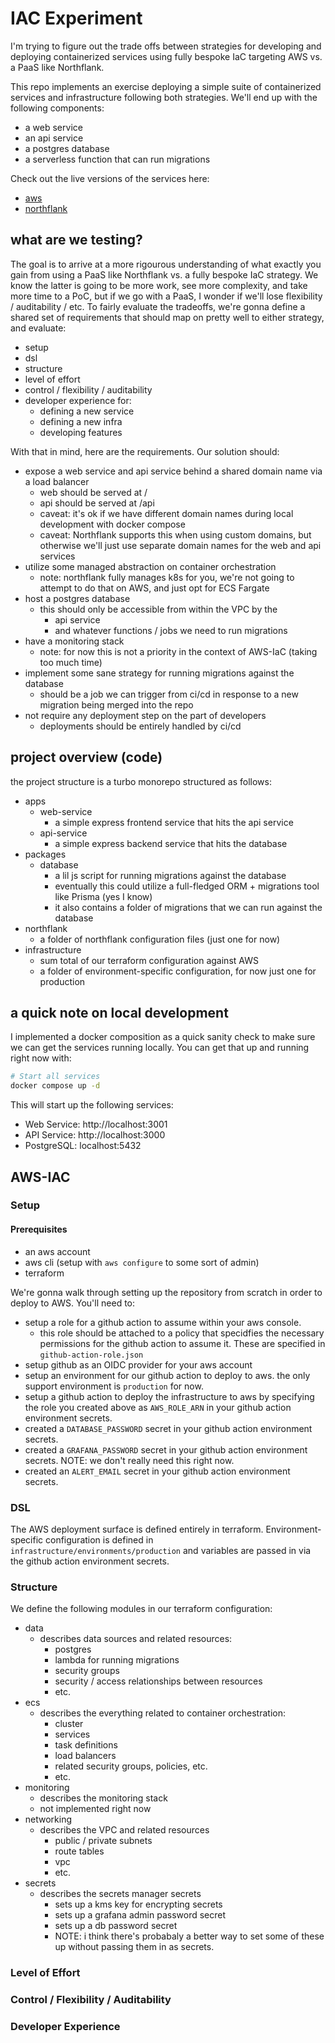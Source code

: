 # IAC Experiment

I'm trying to figure out the trade offs between strategies for developing and deploying
containerized services using fully bespoke IaC targeting AWS vs. a PaaS like Northflank.

This repo implements an exercise deploying a simple suite of containerized services and infrastructure following both strategies. We'll end up with the following components:

- a web service
- an api service
- a postgres database
- a serverless function that can run migrations

Check out the live versions of the services here:

- [aws](http://production-alb-2085663325.us-east-1.elb.amazonaws.com/)
- [northflank](https://p01--webservice--hzgwn22qv6ml.code.run/)

## what are we testing?

The goal is to arrive at a more rigourous understanding of what exactly you gain from using a PaaS like Northflank vs. a fully bespoke IaC strategy. We know the latter is going to be more work, see more complexity, and take more time to a PoC, but if we go with a PaaS, I wonder if we'll lose flexibility / auditability / etc. To fairly evaluate the tradeoffs, we're gonna define a shared set of requirements that should map on pretty well to either strategy, and evaluate:

- setup
- dsl
- structure
- level of effort
- control / flexibility / auditability
- developer experience for:
  - defining a new service
  - defining a new infra
  - developing features

With that in mind, here are the requirements. Our solution should:

- expose a web service and api service behind a shared domain name via a load balancer
  - web should be served at /
  - api should be served at /api
  - caveat: it's ok if we have different domain names during local development with docker compose
  - caveat: Northflank supports this when using custom domains, but otherwise we'll just use separate domain names
    for the web and api services
- utilize some managed abstraction on container orchestration
  - note: northflank fully manages k8s for you, we're not going to attempt to do that
    on AWS, and just opt for ECS Fargate
- host a postgres database
  - this should only be accessible from within the VPC by the
    - api service
    - and whatever functions / jobs we need to run migrations
- have a monitoring stack
  - note: for now this is not a priority in the context of AWS-IaC (taking too much time)
- implement some sane strategy for running migrations against the database
  - should be a job we can trigger from ci/cd in response to a new migration being merged into the repo
- not require any deployment step on the part of developers
  - deployments should be entirely handled by ci/cd

## project overview (code)

the project structure is a turbo monorepo structured as follows:

- apps
  - web-service
    - a simple express frontend service that hits the api service
  - api-service
    - a simple express backend service that hits the database
- packages
  - database
    - a lil js script for running migrations against the database
    - eventually this could utilize a full-fledged ORM + migrations tool like Prisma (yes I know)
    - it also contains a folder of migrations that we can run against the database
- northflank
  - a folder of northflank configuration files (just one for now)
- infrastructure
  - sum total of our terraform configuration against AWS
  - a folder of environment-specific configuration, for now just one for production

## a quick note on local development

I implemented a docker composition as a quick sanity check to make sure we can get the services running locally.
You can get that up and running right now with:

```bash
# Start all services
docker compose up -d
```

This will start up the following services:

- Web Service: http://localhost:3001
- API Service: http://localhost:3000
- PostgreSQL: localhost:5432
<!-- - Prometheus: http://localhost:9090
- Grafana: http://localhost:3002 (login should be admin/admin)

note: ignore the prometheus and grafana services for now, they ended up not being requirements for our AWS experiment (took too much time) -->

## AWS-IAC

### Setup

#### Prerequisites

- an aws account
- aws cli (setup with `aws configure` to some sort of admin)
- terraform

We're gonna walk through setting up the repository from scratch in order to deploy to AWS. You'll need to:
- setup a role for a github action to assume within your aws console.
  - this role should be attached to a policy that specidfies the necessary permissions for the github action to assume it. These are specified in `github-action-role.json`
- setup github as an OIDC provider for your aws account
- setup an environment for our github action to deploy to aws. the only support environment is `production` for now.
- setup a github action to deploy the infrastructure to aws by specifying the role you created above as `AWS_ROLE_ARN` in your github action environment secrets.
- created a `DATABASE_PASSWORD` secret in your github action environment secrets.
- created a `GRAFANA_PASSWORD` secret in your github action environment secrets. NOTE: we don't really need this right now.
- created an `ALERT_EMAIL` secret in your github action environment secrets.

### DSL

The AWS deployment surface is defined entirely in terraform.
Environment-specific configuration is defined in `infrastructure/environments/production` and variables are passed in via the github action environment secrets.

### Structure

We define the following modules in our terraform configuration:

- data
  - describes data sources and related resources:
    - postgres
    - lambda for running migrations
    - security groups
    - security / access relationships between resources
    - etc.
- ecs
  - describes the everything related to container orchestration:
    - cluster
    - services
    - task definitions
    - load balancers 
    - related security groups, policies, etc.
    - etc.
- monitoring
  - describes the monitoring stack
  - not implemented right now
- networking
  - describes the VPC and related resources
    - public / private subnets
    - route tables
    - vpc
    - etc.
- secrets
  - describes the secrets manager secrets
    - sets up a kms key for encrypting secrets
    - sets up a grafana admin password secret
    - sets up a db password secret
    - NOTE: i think there's probabaly a better way to set some of these up without passing them in as secrets.

### Level of Effort

### Control / Flexibility / Auditability

### Developer Experience


